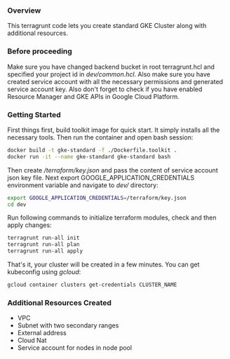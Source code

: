 ### **Overview**

This terragrunt code lets you create standard GKE Cluster along with additional resources.

### **Before proceeding**
Make sure you have changed backend bucket in root terragrunt.hcl and specified your project id in *dev/common.hcl*. Also make sure you have created service account with all the necessary permissions and generated service account key. Also don't forget to check if you have enabled Resource Manager and GKE APIs in Google Cloud Platform.

### **Getting Started**

First things first, build toolkit image for quick start. It simply installs all the necessary tools. Then run the container and open bash session:

```bash
docker build -t gke-standard -f ./Dockerfile.toolkit .
docker run -it --name gke-standard gke-standard bash
```

Then create */terraform/key.json* and pass the content of service account json key file. Next export GOOGLE_APPLICATION_CREDENTIALS environment variable and navigate to *dev/* directory:

```bash
export GOOGLE_APPLICATION_CREDENTIALS=/terraform/key.json
cd dev
```

Run following commands to initialize terraform modules, check and then apply changes:

```bash
terragrunt run-all init
terragrunt run-all plan
terragrunt run-all apply
```

That's it, your cluster will be created in a few minutes. You can get kubeconfig using *gcloud*:

```bash
gcloud container clusters get-credentials CLUSTER_NAME
```

### **Additional Resources Created**
- VPC
- Subnet with two secondary ranges
- External address
- Cloud Nat
- Service account for nodes in node pool